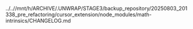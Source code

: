../..//mnt/h/ARCHIVE/.UNWRAP/STAGE3/backup_repository/20250803_201338_pre_refactoring/cursor_extension/node_modules/math-intrinsics/CHANGELOG.md